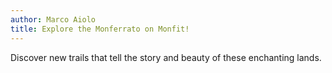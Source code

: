 ```yaml
---
author: Marco Aiolo
title: Explore the Monferrato on Monfit!
---
```


Discover new trails that tell the story and beauty of these enchanting lands.
